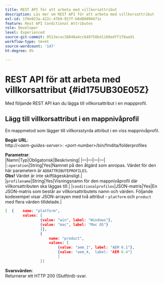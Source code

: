 ```yaml
---
title: REST API för att arbeta med villkorsattribut
description: Läs mer om REST API för att arbeta med villkorsattribut
exl-id: 1f0e023a-422c-47b9-917f-b0d80090471c
feature: Rest API Conditional Attributes
role: Developer
level: Experienced
source-git-commit: 0513ecac38840a4cc649758bd1180edff1f8aed1
workflow-type: tm+mt
source-wordcount: '147'
ht-degree: 0%

---
```


# REST API för att arbeta med villkorsattribut {#id175UB30E05Z}

Med följande REST API kan du lägga till villkorsattribut i en mappprofil.

## Lägg till villkorsattribut i en mappnivåprofil

En mappmetod som lägger till villkorsstyrda attribut i en viss mappnivåprofil.

**Begär URL**:\
http://*&lt;aem-guides-server>*: *&lt;port-number>*/bin/fmdita/folderprofiles

**Parametrar**:\
|Namn|Typ|Obligatorisk|Beskrivning| |—|—|—|—| |`:operation`|String|Yes|Namnet på den åtgärd som anropas. Värdet för den här parametern är ``ADDATTRIBUTEPROFILES``. <br> **Obs!** Värdet är inte skiftlägeskänsligt.| |`profilename`|String|Yes|Visningsnamn för den mappnivåprofil där villkorsattributen ska läggas till.| |`conditionalprofiles`|JSON-matris|Yes|En JSON-matris som består av villkorsattributets namn och värden. Följande kodexempel visar JSON-arrayen med två attribut - `platform` och `product` med flera värden tilldelade.|

```JSON
[  {    name: "platform",    
        values: [       
                {value: "win", label: "Windows"},       
                {value: "mac", label: "Mac OS"}    
                ]},
                {    
                    name: "product",    
                    values: [      
                        {value: "aem_1", label: "AEM 6.1"},     
                        {value: "aem_4,  label: "AEM 6.4"}  
                        ]  
                }]
```

**Svarsvärden**:\
Returnerar ett HTTP 200 \(Slutförd\)-svar.
